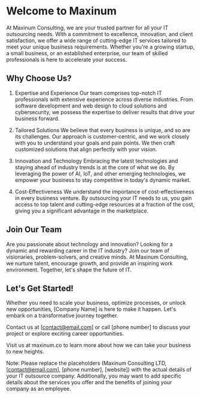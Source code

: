 # Welcome to Maxinum
  At Maxinum Consulting, we are your trusted partner for all your IT outsourcing needs. With a commitment to excellence, innovation, and client satisfaction, we offer a wide range of cutting-edge IT services tailored to meet your unique business requirements. Whether you're a growing startup, a small business, or an established enterprise, our team of skilled professionals is here to accelerate your success.

## Why Choose Us?
1. Expertise and Experience
Our team comprises top-notch IT professionals with extensive experience across diverse industries. From software development and web design to cloud solutions and cybersecurity, we possess the expertise to deliver results that drive your business forward.

2. Tailored Solutions
We believe that every business is unique, and so are its challenges. Our approach is customer-centric, and we work closely with you to understand your goals and pain points. We then craft customized solutions that align perfectly with your vision.

3. Innovation and Technology
Embracing the latest technologies and staying ahead of industry trends is at the core of what we do. By leveraging the power of AI, IoT, and other emerging technologies, we empower your business to stay competitive in today's dynamic market.

4. Cost-Effectiveness
We understand the importance of cost-effectiveness in every business venture. By outsourcing your IT needs to us, you gain access to top talent and cutting-edge resources at a fraction of the cost, giving you a significant advantage in the marketplace.

## Join Our Team
Are you passionate about technology and innovation? Looking for a dynamic and rewarding career in the IT industry? Join our team of visionaries, problem-solvers, and creative minds. At Maxinum Consulting, we nurture talent, encourage growth, and provide an inspiring work environment. Together, let's shape the future of IT.

## Let's Get Started!
Whether you need to scale your business, optimize processes, or unlock new opportunities, [Company Name] is here to make it happen. Let's embark on a transformative journey together.

Contact us at [contact@email.com] or call [phone number] to discuss your project or explore exciting career opportunities.

Visit us at maxinum.co to learn more about how we can take your business to new heights.

Note: Please replace the placeholders (Maxinum Consulting LTD, [contact@email.com], [phone number], [website]) with the actual details of your IT outsource company. Additionally, you may want to add specific details about the services you offer and the benefits of joining your company as an employee.
